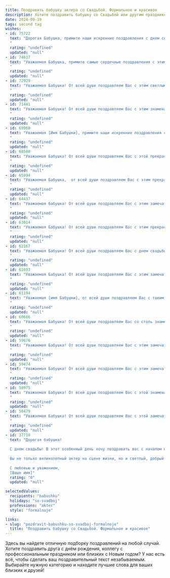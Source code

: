 ```yaml
---
title: Поздравить бабушку актера со Свадьбой. Формальное и красивое
description: Хотите поздравить бабушку со Свадьбой или другим праздником? Наш ИИ создаст незабываемое поздравление, а вы обязательно выделитесь среди других.  
date: 2024-09-19
tags: second tag
wishes:
- id: 75722
  text: "Дорогая Бабушка, примите наши искренние поздравления с днем свадьбы! Желаем Вам и молодому супругу долгих лет совместной жизни, наполненной любовью, счастьем и взаимопониманием. Пусть Ваша творческая натура и талант актера всегда будут источником радости и вдохновения в семейной жизни!
  "
  rating: "undefined"
  updated: "null"
- id: 74637
  text: "Уважаемая Бабушка, примите самые сердечные поздравления с этим прекрасным днем! Пусть ваша свадьба запомнится как яркий и счастливый праздник, полный любви и нежности. Желаю вам крепкой семьи, долгой и счастливой жизни вместе.
  "
  rating: "undefined"
  updated: "null"
- id: 72929
  text: "Уважаемая Бабушка! От всей души поздравляем Вас с этим светлым днем! Желаем Вам долгих лет счастливой семейной жизни, наполненных любовью, теплом, уважением и взаимопониманием. Пусть на Вашей сценической площадке всегда царит гармония, а овации зрителей звучат как музыка для Вашей души.
  "
  rating: "undefined"
  updated: "null"
- id: 71441
  text: "Уважаемая Бабушка! От всей души поздравляем Вас с этим знаменательным событием! Желаем Вам и Вашему супругу долгих лет счастливой семейной жизни, наполненной любовью, взаимопониманием и радостью. Пусть Ваша совместная сцена будет полна ярких моментов, а брак станет настоящим шедевром!
  "
  rating: "undefined"
  updated: "null"
- id: 69960
  text: "Уважаемая [Имя Бабушки], примите наши искренние поздравления с этой замечательной датой! Ваш творческий талант и преданность профессии актера всегда вдохновляли нас. Желаем Вам крепкого здоровья, неиссякаемого вдохновения и новых ярких ролей!
  "
  rating: "undefined"
  updated: "null"
- id: 68580
  text: "Уважаемая Бабушка! От всей души поздравляем Вас с этой прекрасной свадьбой! Желаем Вам неисчерпаемой любви, семейного счастья и долгих лет совместной жизни. Пусть ваша сцена будет полна яркими красками и бурными овациями, а в личной жизни всегда царят мир и взаимопонимание.
  "
  rating: "undefined"
  updated: "null"
- id: 65994
  text: "Уважаемая Бабушка,  от всей души поздравляем Вас с этим прекрасным днём! Желаем Вам долгих лет совместной жизни, наполненных радостью, любовью и взаимопониманием. Пусть ваш брак будет крепким и счастливым, как яркая сцена, на которой Вы, как талантливый артист, играете главную роль в спектакле под названием \"Любовь\".
  "
  rating: "undefined"
  updated: "null"
- id: 64437
  text: "Уважаемая бабушка! От всей души поздравляем Вас с этим замечательным событием! Желаем Вам и Вашей второй половинке долгих лет счастливой семейной жизни, наполненной любовью, пониманием и радостью! Пусть ваша свадьба станет ярким началом новой главы в Вашей жизни, полной новых впечатлений, путешествий и творческих свершений!
  "
  rating: "undefined"
  updated: "null"
- id: 63014
  text: "Уважаемая Бабушка! От всей души поздравляем Вас с этим прекрасным днем – днем Вашей свадьбы! Желаем Вам долгих лет совместной жизни, наполненных любовью, счастьем и взаимопониманием.  Пусть Ваш актерский талант всегда дарит радость близким, а Ваша жизненная сцена будет полна ярких и запоминающихся моментов!
  "
  rating: "undefined"
  updated: "null"
- id: 62167
  text: "Уважаемая Бабушка! От всей души поздравляем Вас с днем свадьбы! Желаем Вам долгих лет счастливой семейной жизни, наполненной любовью, радостью и взаимопониманием. Пусть Ваш актёрский талант и дальше дарит миру свет и радость, а на сцене Вашей жизни всегда будут только яркие и незабываемые роли!
  "
  rating: "undefined"
  updated: "null"
- id: 61693
  text: "Уважаемая Бабушка! От всей души поздравляем Вас с этим замечательным днем - свадьбой Вашей внучки (внука)! Желаем Вам крепкого здоровья, семейного благополучия и долгих счастливых лет Вашим близким! Пусть Ваша внучка (внук) всегда будет окружена любовью и заботой, а Ваш актерский талант и харизма продолжают радовать всех вокруг!
  "
  rating: "undefined"
  updated: "null"
- id: 61194
  text: "Уважаемая [имя Бабушки], от всей души поздравляем Вас с таким замечательным событием! Желаем Вам и Вашему супругу долгих лет совместной жизни, наполненных любовью, счастьем и взаимопониманием. Пусть ваша семейная история будет богатой на яркие моменты,  а каждый день будет наполнен  теплотой и радостью.
  "
  rating: "undefined"
  updated: "null"
- id: 60686
  text: "Уважаемая Бабушка! От всей души поздравляем Вас со столь знаменательным событием - свадьбой Ваших любимых внуков! Желаем им долгих лет счастливой семейной жизни, наполненной любовью и взаимопониманием. Пусть их путь будет ярким, как сцена, на которой они, будучи актерами, блистают своим талантом.
  "
  rating: "undefined"
  updated: "null"
- id: 59676
  text: "Уважаемая Бабушка! От всей души поздравляем Вас с этим замечательным днем! Желаем Вам долгих лет совместной жизни, наполненных любовью, счастьем и взаимопониманием. Пусть сценический опыт и талант актера, которым Вы так щедро делитесь с миром, приносят Вам радость и признание. Здоровья Вам, благополучия и вдохновения!
  "
  rating: "undefined"
  updated: "null"
- id: 59474
  text: "Уважаемая Бабушка! От всей души поздравляем Вас с этим замечательным днем – днем вашей свадьбы! Желаем вам долгих лет счастливого брака, наполненных любовью, взаимопониманием и радостью. Пусть ваша актерская профессия всегда приносит вам творческое удовлетворение, а семейное счастье станет прочной опорой в жизни.
  "
  rating: "undefined"
  updated: "null"
- id: 58975
  text: "Уважаемая Бабушка! От всей души поздравляем Вас с этой знаменательной датой - Вашей свадьбой! Желаем Вам долгих лет совместной жизни, наполненных счастьем, любовью и взаимопониманием. Пусть этот день станет ярким воспоминанием, а Ваш творческий путь актера будет продолжен с новой силой и вдохновением!
  "
  rating: "undefined"
  updated: "null"
- id: 58479
  text: "Уважаемая Бабушка! От всей души поздравляем Вас с этой замечательной свадьбой! Желаем Вам и Вашему супругу долгих лет совместной жизни, наполненных любовью, счастьем и взаимопониманием. Пусть Ваш дом всегда будет полон тепла, уюта и радости, а ваша любовь с каждым днем становится только крепче.
  "
  rating: "undefined"
  updated: "null"
- id: 37710
  text: "Дорогая бабушка!
  
  С днем свадьбы! В этот особенный день хочу поздравить вас с началом нового, счастливо́го этапа вашей жизни. Ваша любовь и поддержка — это настоящий пример для всех нас.
  
  Вы не только великолепный актер на сцене жизни, но и светлый, добрый человек в наших сердцах. Желаю вам крепкого здоровья, счастья и долгих лет совместной жизни, наполненных радостью, пониманием и гармонией. Пусть каждый день будет полон приятных сюрпризов и теплых моментов.
  
  С любовью и уважением,
  [Ваше имя]"
  rating: "0"
  updated: "null"

selectedValues:
  recipients: "babushku"
  holidays: "so-svadboj"
  professions: "akter"
  style: "formalnoje"

links:
- slug: "pozdravit-babushku-so-svadboj-formalnoje"
  title: "Поздравить бабушку со Свадьбой. Формальное и красивое"
---
```


Здесь вы найдете отличную подборку поздравлений на любой случай. 
Хотите поздравить друга с днём рождения, коллегу с профессиональным праздником или близких с Новым годом? У нас есть всё, чтобы сделать ваш поздравительный текст незабываемым. Выбирайте нужную категорию и находите лучшие слова для ваших близких и друзей!
